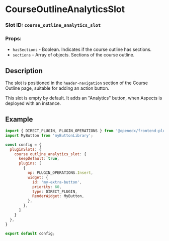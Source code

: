 # CourseOutlineAnalyticsSlot

### Slot ID: `course_outline_analytics_slot`
### Props:
* `hasSections` - Boolean. Indicates if the course outline has sections.
* `sections` - Array of objects. Sections of the course outline.

## Description

The slot is positioned in the `header-navigation` section of the Course Outline page, suitable for adding an action button.

This slot is empty by default. It adds an "Analytics" button, when Aspects is deployed with an instance.

## Example

```js
import { DIRECT_PLUGIN, PLUGIN_OPERATIONS } from '@openedx/frontend-plugin-framework';
import MyButton from 'myButtonLibrary';

const config = {
  pluginSlots: {
    course_outline_analytics_slot: {
      keepDefault: true,
      plugins: [
        {
          op: PLUGIN_OPERATIONS.Insert,
          widget: {
            id: 'my-extra-button',
            priority: 60,
            type: DIRECT_PLUGIN,
            RenderWidget: MyButton,
          },
        },
      ]
    }
  },
}

export default config;
```

